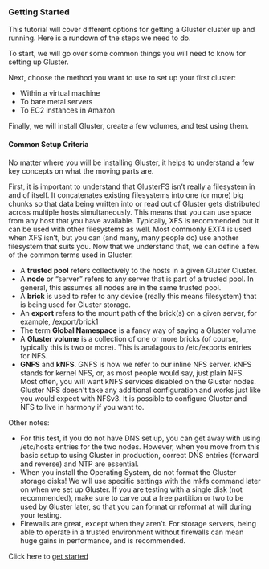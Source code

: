 ### Getting Started

This tutorial will cover different options for getting a Gluster
cluster up and running. Here is a rundown of the steps we need to do.

To start, we will go over some common things you will need to know for
setting up Gluster.

Next, choose the method you want to use to set up your first cluster: 
-  Within a virtual machine
-  To bare metal servers
-  To EC2 instances in Amazon

Finally, we will install Gluster, create a few volumes, and test using
them.

#### Common Setup Criteria

No matter where you will be installing Gluster, it helps to understand a
few key concepts on what the moving parts are.

First, it is important to understand that GlusterFS isn’t really a
filesystem in and of itself. It concatenates existing filesystems into
one (or more) big chunks so that data being written into or read out of
Gluster gets distributed across multiple hosts simultaneously. This
means that you can use space from any host that you have available.
Typically, XFS is recommended but it can be used with other filesystems
as well. Most commonly EXT4 is used when XFS isn’t, but you can (and
many, many people do) use another filesystem that suits you. Now that we
understand that, we can define a few of the common terms used in
Gluster.

-   A **trusted pool** refers collectively to the hosts in a given
    Gluster Cluster.
-   A **node** or “server” refers to any server that is part of a
    trusted pool. In general, this assumes all nodes are in the same
    trusted pool.
-   A **brick** is used to refer to any device (really this means
    filesystem) that is being used for Gluster storage.
-   An **export** refers to the mount path of the brick(s) on a given
    server, for example, /export/brick1
-   The term **Global Namespace** is a fancy way of saying a Gluster
    volume
-   A **Gluster volume** is a collection of one or more bricks (of
    course, typically this is two or more). This is analagous to
    /etc/exports entries for NFS.
-   **GNFS** and **kNFS**. GNFS is how we refer to our inline NFS
    server. kNFS stands for kernel NFS, or, as most people would say,
    just plain NFS. Most often, you will want kNFS services disabled on
    the Gluster nodes. Gluster NFS doesn't take any additional
    configuration and works just like you would expect with NFSv3. It is
    possible to configure Gluster and NFS to live in harmony if you want
    to.

Other notes:

-   For this test, if you do not have DNS set up, you can get away with
    using /etc/hosts entries for the two nodes. However, when you move
    from this basic setup to using Gluster in production, correct DNS
    entries (forward and reverse) and NTP are essential.
-   When you install the Operating System, do not format the Gluster
    storage disks! We will use specific settings with the mkfs command
    later on when we set up Gluster. If you are testing with a single
    disk (not recommended), make sure to carve out a free partition or
    two to be used by Gluster later, so that you can format or reformat
    at will during your testing.
-   Firewalls are great, except when they aren’t. For storage servers,
    being able to operate in a trusted environment without firewalls can
    mean huge gains in performance, and is recommended.

Click here to [get started](./Quick_start.md)

